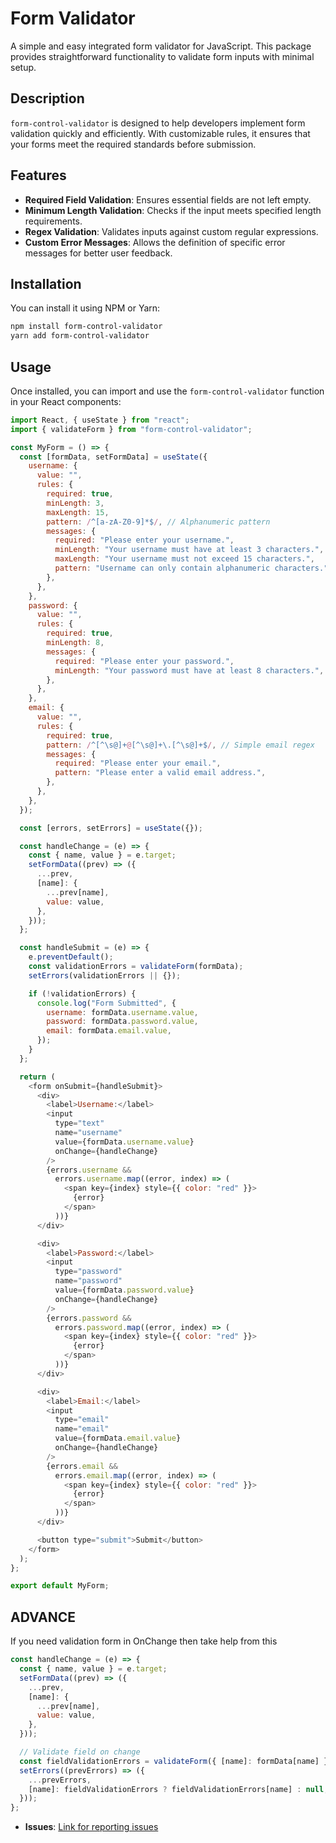 # Form Validator

A simple and easy integrated form validator for JavaScript. This package provides straightforward functionality to validate form inputs with minimal setup.

## Description

`form-control-validator` is designed to help developers implement form validation quickly and efficiently. With customizable rules, it ensures that your forms meet the required standards before submission.

## Features

- **Required Field Validation**: Ensures essential fields are not left empty.
- **Minimum Length Validation**: Checks if the input meets specified length requirements.
- **Regex Validation**: Validates inputs against custom regular expressions.
- **Custom Error Messages**: Allows the definition of specific error messages for better user feedback.

## Installation

You can install it using NPM or Yarn:

```bash
npm install form-control-validator
yarn add form-control-validator
```

## Usage

Once installed, you can import and use the `form-control-validator` function in your React components:

```javascript
import React, { useState } from "react";
import { validateForm } from "form-control-validator";

const MyForm = () => {
  const [formData, setFormData] = useState({
    username: {
      value: "",
      rules: {
        required: true,
        minLength: 3,
        maxLength: 15,
        pattern: /^[a-zA-Z0-9]*$/, // Alphanumeric pattern
        messages: {
          required: "Please enter your username.",
          minLength: "Your username must have at least 3 characters.",
          maxLength: "Your username must not exceed 15 characters.",
          pattern: "Username can only contain alphanumeric characters.",
        },
      },
    },
    password: {
      value: "",
      rules: {
        required: true,
        minLength: 8,
        messages: {
          required: "Please enter your password.",
          minLength: "Your password must have at least 8 characters.",
        },
      },
    },
    email: {
      value: "",
      rules: {
        required: true,
        pattern: /^[^\s@]+@[^\s@]+\.[^\s@]+$/, // Simple email regex
        messages: {
          required: "Please enter your email.",
          pattern: "Please enter a valid email address.",
        },
      },
    },
  });

  const [errors, setErrors] = useState({});

  const handleChange = (e) => {
    const { name, value } = e.target;
    setFormData((prev) => ({
      ...prev,
      [name]: {
        ...prev[name],
        value: value,
      },
    }));
  };

  const handleSubmit = (e) => {
    e.preventDefault();
    const validationErrors = validateForm(formData);
    setErrors(validationErrors || {});

    if (!validationErrors) {
      console.log("Form Submitted", {
        username: formData.username.value,
        password: formData.password.value,
        email: formData.email.value,
      });
    }
  };

  return (
    <form onSubmit={handleSubmit}>
      <div>
        <label>Username:</label>
        <input
          type="text"
          name="username"
          value={formData.username.value}
          onChange={handleChange}
        />
        {errors.username &&
          errors.username.map((error, index) => (
            <span key={index} style={{ color: "red" }}>
              {error}
            </span>
          ))}
      </div>

      <div>
        <label>Password:</label>
        <input
          type="password"
          name="password"
          value={formData.password.value}
          onChange={handleChange}
        />
        {errors.password &&
          errors.password.map((error, index) => (
            <span key={index} style={{ color: "red" }}>
              {error}
            </span>
          ))}
      </div>

      <div>
        <label>Email:</label>
        <input
          type="email"
          name="email"
          value={formData.email.value}
          onChange={handleChange}
        />
        {errors.email &&
          errors.email.map((error, index) => (
            <span key={index} style={{ color: "red" }}>
              {error}
            </span>
          ))}
      </div>

      <button type="submit">Submit</button>
    </form>
  );
};

export default MyForm;
```

## ADVANCE

If you need validation form in OnChange then take help from this

```javascript
const handleChange = (e) => {
  const { name, value } = e.target;
  setFormData((prev) => ({
    ...prev,
    [name]: {
      ...prev[name],
      value: value,
    },
  }));

  // Validate field on change
  const fieldValidationErrors = validateForm({ [name]: formData[name] });
  setErrors((prevErrors) => ({
    ...prevErrors,
    [name]: fieldValidationErrors ? fieldValidationErrors[name] : null,
  }));
};
```

- **Issues**: [Link for reporting issues](https://github.com/bhavadip111/form-Validator/issues)
